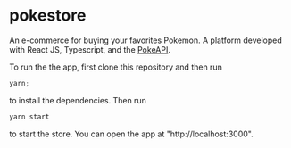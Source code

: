 # pokestore

An e-commerce for buying your favorites Pokemon. A platform developed with React JS, Typescript, and the [PokeAPI](https://pokeapi.co/).

To run the the app, first clone this repository and then run

```js
yarn;
```

to install the dependencies. Then run

```js
yarn start
```

to start the store. You can open the app at "http://localhost:3000".
